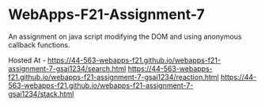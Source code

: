 # WebApps-F21-Assignment-7
An assignment on java script modifying the DOM and using anonymous callback functions.

Hosted At -  https://44-563-webapps-f21.github.io/webapps-f21-assignment-7-gsai1234/search.html
              https://44-563-webapps-f21.github.io/webapps-f21-assignment-7-gsai1234/reaction.html
               https://44-563-webapps-f21.github.io/webapps-f21-assignment-7-gsai1234/stack.html
